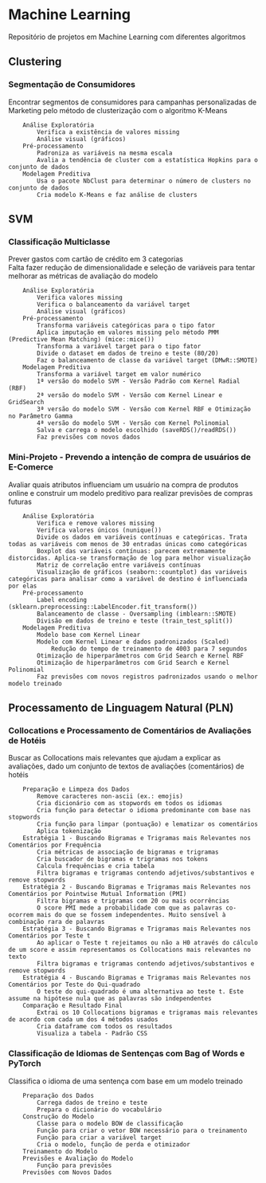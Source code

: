 # Machine Learning
Repositório de projetos em Machine Learning com diferentes algoritmos

## Clustering
### Segmentação de Consumidores
Encontrar segmentos de consumidores para campanhas personalizadas de Marketing pelo método de clusterização com o algoritmo K-Means
        
        Análise Exploratória
            Verifica a existência de valores missing
            Análise visual (gráficos)
        Pré-processamento
            Padroniza as variáveis na mesma escala
            Avalia a tendência de cluster com a estatística Hopkins para o conjunto de dados
        Modelagem Preditiva
            Usa o pacote NbClust para determinar o número de clusters no conjunto de dados
            Cria modelo K-Means e faz análise de clusters

## SVM
### Classificação Multiclasse
Prever gastos com cartão de crédito em 3 categorias  
Falta fazer redução de dimensionalidade e seleção de variáveis para tentar melhorar as métricas de avaliação do modelo
    
        Análise Exploratória
            Verifica valores missing
            Verifica o balanceamento da variável target
            Análise visual (gráficos)
        Pré-processamento
            Transforma variáveis categóricas para o tipo fator
            Aplica imputação em valores missing pelo método PMM (Predictive Mean Matching) (mice::mice())
            Transforma a variável target para o tipo fator
            Divide o dataset em dados de treino e teste (80/20)
            Faz o balanceamento de classe da variável target (DMwR::SMOTE)
        Modelagem Preditiva
            Transforma a variável target em valor numérico
            1ª versão do modelo SVM - Versão Padrão com Kernel Radial (RBF)
            2ª versão do modelo SVM - Versão com Kernel Linear e GridSearch
            3ª versão do modelo SVM - Versão com Kernel RBF e Otimização no Parâmetro Gamma
            4ª versão do modelo SVM - Versão com Kernel Polinomial
            Salva e carrega o modelo escolhido (saveRDS()/readRDS())
            Faz previsões com novos dados

### Mini-Projeto - Prevendo a intenção de compra de usuários de E-Comerce
Avaliar quais atributos influenciam um usuário na compra de produtos online e construir um modelo preditivo para realizar previsões de compras futuras

        Análise Exploratória
            Verifica e remove valores missing
            Verifica valores únicos (nunique())
            Divide os dados em variáveis contínuas e categóricas. Trata todas as variáveis com menos de 30 entradas únicas como categóricas
            Boxplot das variáveis contínuas: parecem extremamente distorcidas. Aplica-se transformação de log para melhor visualização
            Matriz de correlação entre variáveis contínuas
            Visualização de gráficos (seaborn::countplot) das variáveis categóricas para analisar como a variável de destino é influenciada por elas
        Pré-processamento
            Label encoding (sklearn.preprocessing::LabelEncoder.fit_transform())
            Balanceamento de classe - Oversampling (imblearn::SMOTE)
            Divisão em dados de treino e teste (train_test_split())
        Modelagem Preditiva 
            Modelo base com Kernel Linear
            Modelo com Kernel Linear e dados padronizados (Scaled) 
                Redução do tempo de treinamento de 4003 para 7 segundos
            Otimização de hiperparâmetros com Grid Search e Kernel RBF
            Otimização de hiperparâmetros com Grid Search e Kernel Polinomial
            Faz previsões com novos registros padronizados usando o melhor modelo treinado

## Processamento de Linguagem Natural (PLN)
### Collocations e Processamento de Comentários de Avaliações de Hotéis 
Buscar as Collocations mais relevantes que ajudam a explicar as avaliações, dado um conjunto de textos de avaliações (comentários) de hotéis

        Preparação e Limpeza dos Dados
            Remove caracteres non-ascii (ex.: emojis)
            Cria dicionário com as stopwords em todos os idiomas
            Cria função para detectar o idioma predominante com base nas stopwords
            Cria função para limpar (pontuação) e lematizar os comentários
            Aplica tokenização 
        Estratégia 1 - Buscando Bigramas e Trigramas mais Relevantes nos Comentários por Frequência
            Cria métricas de associação de bigramas e trigramas
            Cria buscador de bigramas e trigramas nos tokens
            Calcula frequências e cria tabela
            Filtra bigramas e trigramas contendo adjetivos/substantivos e remove stopwords
        Estratégia 2 - Buscando Bigramas e Trigramas mais Relevantes nos Comentários por Pointwise Mutual Information (PMI)
            Filtra bigramas e trigramas com 20 ou mais ocorrências
            O score PMI mede a probabilidade com que as palavras co-ocorrem mais do que se fossem independentes. Muito sensível à combinação rara de palavras
        Estratégia 3 - Buscando Bigramas e Trigramas mais Relevantes nos Comentários por Teste t
            Ao aplicar o Teste t rejeitamos ou não a H0 através do cálculo de um score e assim representamos os Collocations mais relevantes no texto
            Filtra bigramas e trigramas contendo adjetivos/substantivos e remove stopwords
        Estratégia 4 - Buscando Bigramas e Trigramas mais Relevantes nos Comentários por Teste do Qui-quadrado
            O teste do qui-quadrado é uma alternativa ao teste t. Este assume na hipótese nula que as palavras são independentes
        Comparação e Resultado Final
            Extrai os 10 Collocations bigramas e trigramas mais relevantes de acordo com cada um dos 4 métodos usados
            Cria dataframe com todos os resultados
            Visualiza a tabela - Padrão CSS
            
### Classificação de Idiomas de Sentenças com Bag of Words e PyTorch 
Classifica o idioma de uma sentença com base em um modelo treinado

        Preparação dos Dados
            Carrega dados de treino e teste
            Prepara o dicionário do vocabulário
        Construção do Modelo
            Classe para o modelo BOW de classificação
            Função para criar o vetor BOW necessário para o treinamento
            Função para criar a variável target
            Cria o modelo, função de perda e otimizador
        Treinamento do Modelo
        Previsões e Avaliação do Modelo
            Função para previsões
        Previsões com Novos Dados
